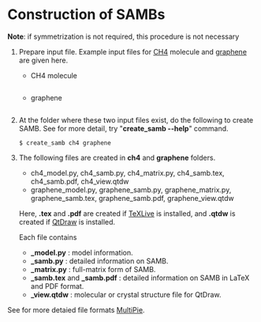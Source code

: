 # Construction of SAMBs

**Note**: if symmetrization is not required, this procedure is not necessary

1. Prepare input file. Example input files for [CH4](../example/ch4.py) molecule and [graphene](../example/graphene.py) are given here.
    - CH4 molecule
    ```{literalinclude} ../example/ch4.py
    ```
    - graphene
    ```{literalinclude} ../example/graphene.py
    ```

2. At the folder where these two input files exist, do the following to create SAMB.
See for more detail, try "**create_samb --help**" command.
    ```
    $ create_samb ch4 graphene
    ```

3. The following files are created in **ch4** and **graphene** folders.
    - ch4_model.py, ch4_samb.py, ch4_matrix.py, ch4_samb.tex, ch4_samb.pdf, ch4_view.qtdw
    - graphene_model.py, graphene_samb.py, graphene_matrix.py, graphene_samb.tex, graphene_samb.pdf, graphene_view.qtdw

    Here, **.tex** and **.pdf** are created if [TeXLive](https://www.tug.org/texlive/) is installed, and **.qtdw** is created if [QtDraw](https://github.com/CMT-MU/QtDraw) is installed.

    Each file contains
    - **_model.py** : model information.
    - **_samb.py** : detailed information on SAMB.
    - **_matrix.py** : full-matrix form of SAMB.
    - **_samb.tex** and **_samb.pdf** : detailed information on SAMB in LaTeX and PDF format.
    - **_view.qtdw** : molecular or crystal structure file for QtDraw.

See for more detaied file formats [MultiPie](https://github.com/CMT-MU/MultiPie).
